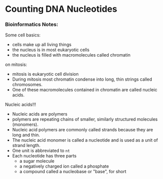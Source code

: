 Counting DNA Nucleotides
========================

### Bioinformatics Notes:

Some cell basics:

 + cells make up all living things
 + the nucleus is in most eukaryotic cells
 + the nucleus is filled with macromolecules called chromatin

on mitosis:

 + mitosis is eukaryotic cell division
 + During mitosis most chromatin condense into long, thin strings called chromosomes.
 + One of these macromolecules contained in chromatin are called nucleic acids.

Nucleic acids!!!

 + Nucleic acids are polymers
 + polymers are repeating chains of smaller, similarly structured molecules (monomers).
 + Nucleic acid polymers are commonly called strands because they are long and thin.
 + The nucleic acid monomer is called a nucleotide and is used as a unit of strand length.
 + One unit is abbreviated to `nt`
 + Each nucleotide has three parts
    - a sugar molecule
    - a negatively charged ion called a phosphate
    - a compound called a nucleobase or "base", for short
